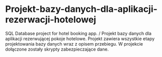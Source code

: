# Projekt-bazy-danych-dla-aplikacji-rezerwacji-hotelowej
SQL Database project for hotel booking app.
/
Projekt bazy danych dla aplikacji rezerwującej pokoje hotelowe. Projekt zawiera wszystkie etapy projektowania bazy danych wraz z opisem przebiegu. W projekcie dołączone zostały skrypty zabezpieczające dane.
